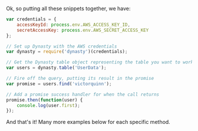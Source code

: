 Ok, so putting all these snippets together, we have:

```js
var credentials = {
    accessKeyId: process.env.AWS_ACCESS_KEY_ID,
    secretAccessKey: process.env.AWS_SECRET_ACCESS_KEY
};

// Set up Dynasty with the AWS credentials
var dynasty = require('dynasty')(credentials);

// Get the Dynasty table object representing the table you want to work with
var users = dynasty.table('UserData');

// Fire off the query, putting its result in the promise
var promise = users.find('victorquinn');

// Add a promise success handler for when the call returns
promise.then(function(user) {
    console.log(user.first);
});
```

And that's it! Many more examples below for each specific method.
